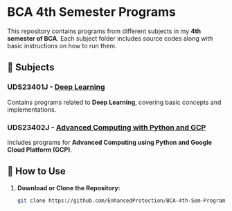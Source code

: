 # BCA 4th Semester Programs  

This repository contains programs from different subjects in my **4th semester of BCA**. Each subject folder includes source codes along with basic instructions on how to run them.  

## 📂 Subjects  

### UDS23401J - [Deep Learning](./UDS23401J/)  
Contains programs related to **Deep Learning**, covering basic concepts and implementations.  

### UDS23402J - [Advanced Computing with Python and GCP](./UDS23402J/)  
Includes programs for **Advanced Computing using Python and Google Cloud Platform (GCP)**.  

## 🔧 How to Use  

1. **Download or Clone the Repository:**  
   ```sh
   git clone https://github.com/EnhancedProtection/BCA-4th-Sem-Programs.git
   ```